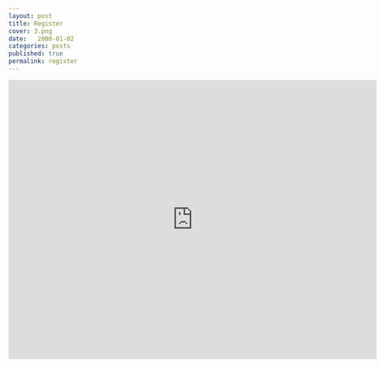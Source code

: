 ```yaml
---
layout: post
title: Register
cover: 3.png
date:   2000-01-02
categories: posts
published: true
permalink: register
---
```


<iframe src="https://docs.google.com/forms/d/1rxdvOU8Y9K8-XI_ySbq-lIzfDHLrYRnf7aYld-zO4PY/viewform?embedded=true" width="725" height="550" frameborder="0" marginheight="0" marginwidth="0">Loading...</iframe>
